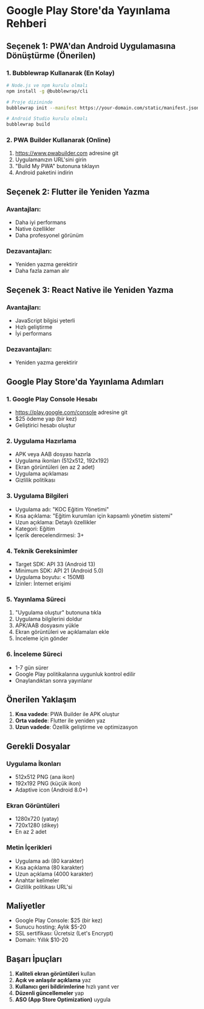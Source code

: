 # Google Play Store'da Yayınlama Rehberi

## Seçenek 1: PWA'dan Android Uygulamasına Dönüştürme (Önerilen)

### 1. Bubblewrap Kullanarak (En Kolay)

```bash
# Node.js ve npm kurulu olmalı
npm install -g @bubblewrap/cli

# Proje dizininde
bubblewrap init --manifest https://your-domain.com/static/manifest.json

# Android Studio kurulu olmalı
bubblewrap build
```

### 2. PWA Builder Kullanarak (Online)

1. https://www.pwabuilder.com adresine git
2. Uygulamanızın URL'sini girin
3. "Build My PWA" butonuna tıklayın
4. Android paketini indirin

## Seçenek 2: Flutter ile Yeniden Yazma

### Avantajları:
- Daha iyi performans
- Native özellikler
- Daha profesyonel görünüm

### Dezavantajları:
- Yeniden yazma gerektirir
- Daha fazla zaman alır

## Seçenek 3: React Native ile Yeniden Yazma

### Avantajları:
- JavaScript bilgisi yeterli
- Hızlı geliştirme
- İyi performans

### Dezavantajları:
- Yeniden yazma gerektirir

## Google Play Store'da Yayınlama Adımları

### 1. Google Play Console Hesabı
- https://play.google.com/console adresine git
- $25 ödeme yap (bir kez)
- Geliştirici hesabı oluştur

### 2. Uygulama Hazırlama
- APK veya AAB dosyası hazırla
- Uygulama ikonları (512x512, 192x192)
- Ekran görüntüleri (en az 2 adet)
- Uygulama açıklaması
- Gizlilik politikası

### 3. Uygulama Bilgileri
- Uygulama adı: "KOC Eğitim Yönetimi"
- Kısa açıklama: "Eğitim kurumları için kapsamlı yönetim sistemi"
- Uzun açıklama: Detaylı özellikler
- Kategori: Eğitim
- İçerik derecelendirmesi: 3+

### 4. Teknik Gereksinimler
- Target SDK: API 33 (Android 13)
- Minimum SDK: API 21 (Android 5.0)
- Uygulama boyutu: < 150MB
- İzinler: İnternet erişimi

### 5. Yayınlama Süreci
1. "Uygulama oluştur" butonuna tıkla
2. Uygulama bilgilerini doldur
3. APK/AAB dosyasını yükle
4. Ekran görüntüleri ve açıklamaları ekle
5. İnceleme için gönder

### 6. İnceleme Süreci
- 1-7 gün sürer
- Google Play politikalarına uygunluk kontrol edilir
- Onaylandıktan sonra yayınlanır

## Önerilen Yaklaşım

1. **Kısa vadede**: PWA Builder ile APK oluştur
2. **Orta vadede**: Flutter ile yeniden yaz
3. **Uzun vadede**: Özellik geliştirme ve optimizasyon

## Gerekli Dosyalar

### Uygulama İkonları
- 512x512 PNG (ana ikon)
- 192x192 PNG (küçük ikon)
- Adaptive icon (Android 8.0+)

### Ekran Görüntüleri
- 1280x720 (yatay)
- 720x1280 (dikey)
- En az 2 adet

### Metin İçerikleri
- Uygulama adı (80 karakter)
- Kısa açıklama (80 karakter)
- Uzun açıklama (4000 karakter)
- Anahtar kelimeler
- Gizlilik politikası URL'si

## Maliyetler

- Google Play Console: $25 (bir kez)
- Sunucu hosting: Aylık $5-20
- SSL sertifikası: Ücretsiz (Let's Encrypt)
- Domain: Yıllık $10-20

## Başarı İpuçları

1. **Kaliteli ekran görüntüleri** kullan
2. **Açık ve anlaşılır açıklama** yaz
3. **Kullanıcı geri bildirimlerine** hızlı yanıt ver
4. **Düzenli güncellemeler** yap
5. **ASO (App Store Optimization)** uygula 